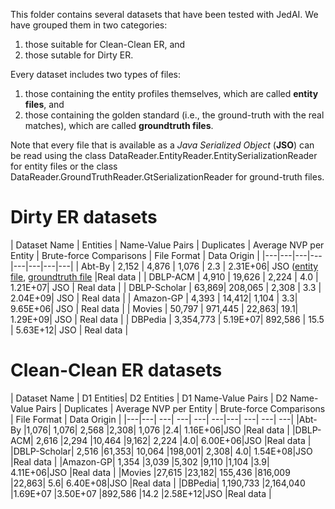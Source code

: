 This folder contains several datasets that have been tested with JedAI. We have grouped them in two categories: 
1) those suitable for Clean-Clean ER, and 
2) those sutable for Dirty ER. 

Every dataset includes two types of files: 
1) those containing the entity profiles themselves, which are called **entity files**, and 
2) those containing the golden standard (i.e., the ground-truth with the real matches), which are called **groundtruth files**.

Note that every file that is available as a *Java Serialized Object* (**JSO**) can be read using the class DataReader.EntityReader.EntitySerializationReader for entity files or the class DataReader.GroundTruthReader.GtSerializationReader for ground-truth files.

# Dirty ER datasets

| Dataset Name | Entities | Name-Value Pairs | Duplicates | Average NVP per Entity |	Brute-force Comparisons |
File Format | Data Origin | 
|---|---|---|---|---|---|---|---|
| Abt-By	| 2,152	| 4,876	| 1,076	| 2.3	| 2.31E+06| JSO ([entity file](dirtyERfiles/abtBuyProfiles), [groundtruth file](dirtyERfiles/abtBuyIdDuplicates) |Real data |
| DBLP-ACM	| 4,910	| 19,626	| 2,224	| 4.0	| 1.21E+07| JSO | Real data |
| DBLP-Scholar	| 63,869| 	208,065	| 2,308	| 3.3	| 2.04E+09| JSO | Real data |
| Amazon-GP	| 4,393	| 14,412| 	1,104	| 3.3| 	9.65E+06| JSO | Real data |
| Movies	| 50,797 |	971,445	| 22,863| 	19.1| 	1.29E+09| JSO | Real data |
| DBPedia	| 3,354,773	| 5.19E+07| 	892,586	| 15.5	| 5.63E+12| JSO | Real data |


# Clean-Clean ER datasets

| Dataset Name | D1 Entities| D2 Entities | D1 Name-Value Pairs	| D2 Name-Value Pairs	| Duplicates | Average NVP per Entity	|
Brute-force Comparisons | File Format | Data Origin | 
|---|---| ---| ---| ---| ---|---| ---| ---| ---| 
|Abt-By	|1,076|	1,076|	2,568	|2,308|	1,076	|2.4|	1.16E+06|JSO |Real data |
|DBLP-ACM|	2,616	|2,294	|10,464	|9,162|	2,224	|4.0|	6.00E+06|JSO |Real data |
|DBLP-Scholar|	2,516	|61,353|	10,064	|198,001|	2,308|	4.0|	1.54E+08|JSO |Real data |
|Amazon-GP|	1,354	|3,039	|5,302	|9,110	|1,104	|3.9|	4.11E+06|JSO |Real data |
|Movies	|27,615	|23,182|	155,436	|816,009	|22,863|	5.6|	6.40E+08|JSO |Real data |
|DBPedia|	1,190,733	|2,164,040	|1.69E+07	|3.50E+07	|892,586	|14.2	|2.58E+12|JSO |Real data |
